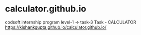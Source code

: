 # calculator.github.io
codsoft internship program
level-1 -> task-3
Task - CALCULATOR
https://kishankgupta.github.io/calculator.github.io/
